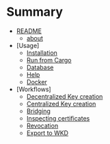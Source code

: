 # Summary

- [README](../../README.md)
  - [about](ABOUT.md)
- [Usage]
  - [Installation](INSTALL.md)
  - [Run from Cargo](cargo.md)
  - [Database](database.md)
  - [Help](help.md)
  - [Docker](docker.md)
- [Workflows]
  - [Decentralized Key creation](flow-decentral.md)
  - [Centralized Key creation](flow-central.md)
  - [Bridging](flow-bridge.md)
  - [Inspecting certificates](flow-inspect.md)
  - [Revocation](flow-revocation.md)
  - [Export to WKD](flow-wkd.md)
